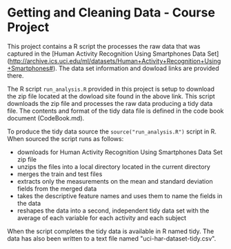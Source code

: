 Getting and Cleaning Data - Course Project
==================

This project contains a R script the processes the raw data that was captured in the
[Human Activity Recognition Using Smartphones Data Set]
(http://archive.ics.uci.edu/ml/datasets/Human+Activity+Recognition+Using+Smartphones#).
The data set information and dowload links are provided there.

The R script 
<code>run_analysis.R</code>
provided in this project is setup to download the zip file
located at the dowload site found in the above link. This script downloads the 
zip file and processes the raw data producing a tidy data file. The contents
and format of the tidy data file is defined in the code book document (CodeBook.md).

To produce the tidy data source the
<code>source("run_analysis.R")</code>
script in R. When sourced the script
runs as follows:

* downloads for Human Activity Recognition Using Smartphones Data Set zip file
* unzips the files into a local directory located in the current directory
* merges the train and test files
* extracts only the measurements on the mean and standard deviation fields from the merged data
* takes the descriptive feature names and uses them to name the fields in the data
* reshapes the data into a second, independent tidy data set with the average of each variable for each activity and each subject

When the script completes the tidy data is available in R named tidy. The data has also been written
to a text file named "uci-har-dataset-tidy.csv".
